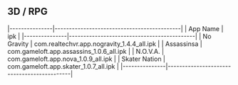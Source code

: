 ## 3D / RPG ##

   |---------------|--------------------------------------------|
   | App Name      | ipk                                        |
   |---------------|--------------------------------------------|
   | No Gravity    | com.realtechvr.app.nogravity_1.4.4_all.ipk |
   | Assassinsa    | com.gameloft.app.assassins_1.0.6_all.ipk   |
   | N.O.V.A.      | com.gameloft.app.nova_1.0.9_all.ipk        |
   | Skater Nation | com.gameloft.app.skater_1.0.7_all.ipk      |
   |---------------|--------------------------------------------|
    
